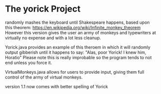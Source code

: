 # The yorick Project
randomly mashes the keyboard until Shakespeare happens, based upon this theorem: https://en.wikipedia.org/wiki/Infinite_monkey_theorem
However this version gives the user an army of monkeys and typewriters at virtually no expense and with a lot less cleanup.

Yorick.java provides an example of this theroem in which it will randomly output gibberish until it happens to say:
"Alas, poor Yorick! I knew him, Horatio"
Please note this is really improbable so the program tends to not end unless you force it.

VirtualMonkeys.java allows for users to provide input, giving them full control of the army of virtual monkeys.



version 1.1 now comes with better spelling of Yorick
